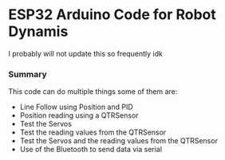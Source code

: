 # ESP32 Arduino Code for Robot Dynamis

I probably will not update this so frequently idk

### Summary

This code can do multiple things some of them are:

* Line Follow using Position and PID
* Position reading using a QTRSensor
* Test the Servos
* Test the reading values from the QTRSensor
* Test the Servos and the reading values from the QTRSensor
* Use of the Bluetooth to send data via serial
